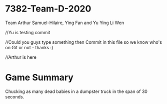 # 7382-Team-D-2020
Team Arthur Samuel-Hilaire, Ying Fan and Yu Ying Li Wen

//Yu is testing commit

//Could you guys type something then Commit in this file so we know who's on Git or not - thanks :) 

//Arthur is here


# Game Summary
Chucking as many dead babies in a dumpster truck in the span of 30 seconds. 
